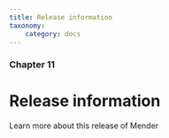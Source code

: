 ```yaml
---
title: Release information
taxonomy:
    category: docs
---
```


### Chapter 11

# Release information

Learn more about this release of Mender
